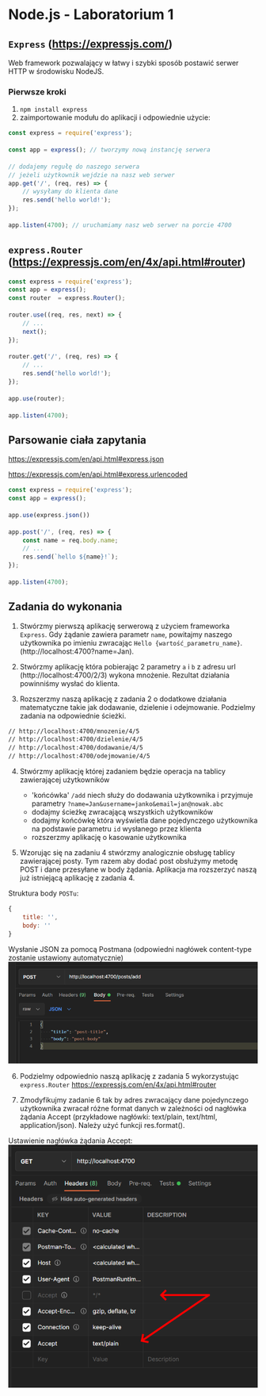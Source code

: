 # Node.js - Laboratorium 1

## `Express` (https://expressjs.com/)

Web framework pozwalający w łatwy i szybki sposób postawić serwer HTTP w środowisku NodeJS.

### Pierwsze kroki

1. `npm install express`
2. zaimportowanie modułu do aplikacji i odpowiednie użycie:
```javascript
const express = require('express');

const app = express(); // tworzymy nową instancję serwera

// dodajemy regułę do naszego serwera
// jeżeli użytkownik wejdzie na nasz web serwer
app.get('/', (req, res) => {
    // wysyłamy do klienta dane
    res.send('hello world!');
});

app.listen(4700); // uruchamiamy nasz web serwer na porcie 4700
```

## `express.Router` (https://expressjs.com/en/4x/api.html#router)

```javascript
const express = require('express');
const app = express();
const router  = express.Router(); 

router.use((req, res, next) => {
    // ...
    next();
});

router.get('/', (req, res) => {
    // ...
    res.send('hello world!');
});

app.use(router);

app.listen(4700);
```

## Parsowanie ciała zapytania

https://expressjs.com/en/api.html#express.json

https://expressjs.com/en/api.html#express.urlencoded

```javascript
const express = require('express');
const app = express();

app.use(express.json())

app.post('/', (req, res) => {
    const name = req.body.name;
    // ...
    res.send(`hello ${name}!`);
});

app.listen(4700);
```

## Zadania do wykonania

1. Stwórzmy pierwszą aplikację serwerową z użyciem frameworka `Express`. Gdy żądanie zawiera parametr `name`, powitajmy naszego użytkownika po imieniu zwracając `Hello {wartość_parametru_name}`. (http://localhost:4700?name=Jan).

2. Stwórzmy aplikację która pobierając 2 parametry `a` i `b` z adresu url (http://localhost:4700/2/3) wykona mnożenie. Rezultat działania powinniśmy wysłać do klienta. 

3. Rozszerzmy naszą aplikację z zadania 2 o dodatkowe działania matematyczne takie jak dodawanie, dzielenie i odejmowanie. Podzielmy zadania na odpowiednie ścieżki.

```bash
// http://localhost:4700/mnozenie/4/5
// http://localhost:4700/dzielenie/4/5
// http://localhost:4700/dodawanie/4/5
// http://localhost:4700/odejmowanie/4/5
```
4. Stwórzmy aplikację której zadaniem będzie operacja na tablicy zawierającej użytkowników
    - 'końcówka' `/add` niech służy do dodawania użytkownika i przyjmuje parametry `?name=Jan&username=janko&email=jan@nowak.abc`
    - dodajmy ścieżkę zwracającą wszystkich użytkowników
    - dodajmy końcówkę która wyświetla dane pojedynczego użytkownika na podstawie parametru `id` wysłanego przez klienta
    - rozszerzmy aplikację o kasowanie użytkownika

5. Wzorując się na zadaniu 4 stwórzmy analogicznie obsługę tablicy zawierającej posty. Tym razem aby dodać post obsłużymy metodę POST i dane przesyłane w body żądania. Aplikacja ma rozszerzyć naszą już istniejącą aplikację z zadania 4.

Struktura body `POSTu`:
```javascript
{
    title: '',
    body: ''
}
```

Wysłanie JSON za pomocą Postmana (odpowiedni nagłówek content-type zostanie ustawiony automatycznie)
![step 1](./assets/01.png)

6. Podzielmy odpowiednio naszą aplikację z zadania 5 wykorzystując `express.Router` https://expressjs.com/en/4x/api.html#router

7. Zmodyfikujmy zadanie 6 tak by adres zwracający dane pojedynczego użytkownika zwracał różne format danych w zależności od nagłówka żądania Accept (przykładowe nagłówki: text/plain, text/html, application/json). Należy użyć funkcji res.format().

Ustawienie nagłówka żądania Accept:
![step 1](./assets/02.png)
